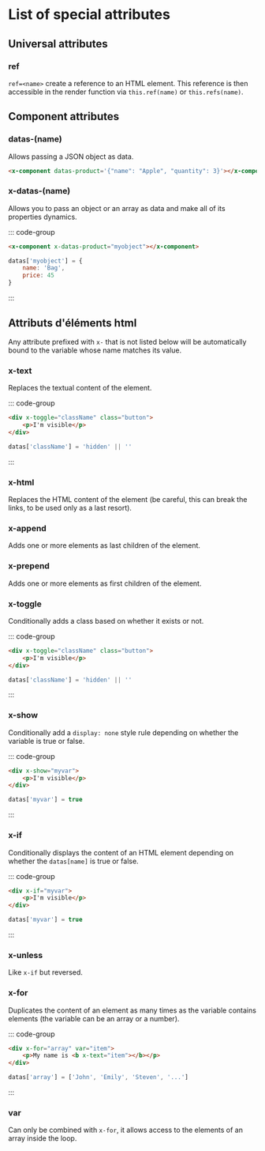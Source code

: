 
# List of special attributes

## Universal attributes

### ref

`ref=<name>` create a reference to an HTML element. This reference is then accessible in the render function via `this.ref(name)` or `this.refs(name)`.

## Component attributes

### datas-(name)

Allows passing a JSON object as data.

```html
<x-component datas-product='{"name": "Apple", "quantity": 3}'></x-component>
```

### x-datas-(name)

Allows you to pass an object or an array as data and make all of its properties dynamics.

::: code-group
```html [render]
<x-component x-datas-product="myobject"></x-component>
```
```js [datas]
datas['myobject'] = {
    name: 'Bag',
    price: 45
}
```
:::

## Attributs d'éléments html

Any attribute prefixed with `x-` that is not listed below will be automatically bound to the variable whose name matches its value.

### x-text

Replaces the textual content of the element.

::: code-group
```html [render]
<div x-toggle="className" class="button">
    <p>I'm visible</p>
</div>
```
```js [datas]
datas['className'] = 'hidden' || ''
```
:::

### x-html

Replaces the HTML content of the element (be careful, this can break the links, to be used only as a last resort).

### x-append

Adds one or more elements as last children of the element.

### x-prepend

Adds one or more elements as first children of the element.

### x-toggle

Conditionally adds a class based on whether it exists or not.

::: code-group
```html [render]
<div x-toggle="className" class="button">
    <p>I'm visible</p>
</div>
```
```js [datas]
datas['className'] = 'hidden' || ''
```
:::

### x-show

Conditionally add a `display: none` style rule depending on whether the variable is true or false.

::: code-group
```html [render]
<div x-show="myvar">
    <p>I'm visible</p>
</div>
```
```js [datas]
datas['myvar'] = true
```
:::

### x-if

Conditionally displays the content of an HTML element depending on whether the `datas[name]` is true or false.

::: code-group
```html [render]
<div x-if="myvar">
    <p>I'm visible</p>
</div>
```
```js [datas]
datas['myvar'] = true
```
:::

### x-unless

Like `x-if` but reversed.

### x-for

Duplicates the content of an element as many times as the variable contains elements (the variable can be an array or a number).

::: code-group
```html [render]
<div x-for="array" var="item">
    <p>My name is <b x-text="item"></b></p>
</div>
```
```js [datas]
datas['array'] = ['John', 'Emily', 'Steven', '...']
```
:::

### var

Can only be combined with `x-for`, it allows access to the elements of an array inside the loop.